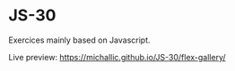 # JS-30

Exercices mainly based on Javascript.

Live preview: 
https://michallic.github.io/JS-30/flex-gallery/
